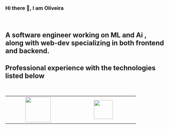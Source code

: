 ### Hi there 👋, I am Oliveira

<br>

<h2>A software engineer working on ML and Ai , along with web-dev specializing in both frontend and backend.</h2>
<h2>Professional experience with the technologies listed below</h2>
<br>

<table width="100">
<tr>
    <td align='center' width="190">
        <img src="https://cdn.worldvectorlogo.com/logos/opengl-1.svg" width="80">
    </td>
    <td align='center' width="190">
        <img src="https://fr.wikipedia.org/wiki/Simple_DirectMedia_Layer#/media/Fichier:Simple_DirectMedia_Layer,_Logo.svg" width="60">
    </td>
</table>
